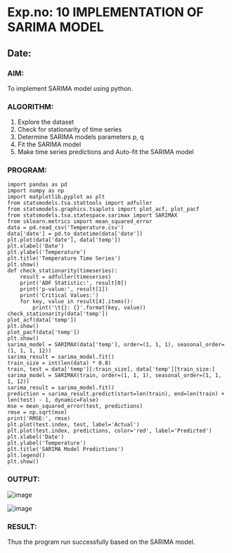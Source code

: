 
# Exp.no: 10   IMPLEMENTATION OF SARIMA MODEL
## Date:

### AIM:

To implement SARIMA model using python.


### ALGORITHM:


1. Explore the dataset
2. Check for stationarity of time series
3. Determine SARIMA models parameters p, q
4. Fit the SARIMA model
5. Make time series predictions and Auto-fit the SARIMA model



### PROGRAM:
```
import pandas as pd
import numpy as np
import matplotlib.pyplot as plt
from statsmodels.tsa.stattools import adfuller
from statsmodels.graphics.tsaplots import plot_acf, plot_pacf
from statsmodels.tsa.statespace.sarimax import SARIMAX
from sklearn.metrics import mean_squared_error
data = pd.read_csv('Temperature.csv')
data['date'] = pd.to_datetime(data['date'])
plt.plot(data['date'], data['temp'])
plt.xlabel('Date')
plt.ylabel('Temperature')
plt.title('Temperature Time Series')
plt.show()
def check_stationarity(timeseries):
    result = adfuller(timeseries)
    print('ADF Statistic:', result[0])
    print('p-value:', result[1])
    print('Critical Values:')
    for key, value in result[4].items():
        print('\t{}: {}'.format(key, value))
check_stationarity(data['temp'])
plot_acf(data['temp'])
plt.show()
plot_pacf(data['temp'])
plt.show()
sarima_model = SARIMAX(data['temp'], order=(1, 1, 1), seasonal_order=(1, 1, 1, 12))
sarima_result = sarima_model.fit()
train_size = int(len(data) * 0.8)
train, test = data['temp'][:train_size], data['temp'][train_size:]
sarima_model = SARIMAX(train, order=(1, 1, 1), seasonal_order=(1, 1, 1, 12))
sarima_result = sarima_model.fit()
prediction = sarima_result.predict(start=len(train), end=len(train) + len(test) - 1, dynamic=False)
mse = mean_squared_error(test, predictions)
rmse = np.sqrt(mse)
print('RMSE:', rmse)
plt.plot(test.index, test, label='Actual')
plt.plot(test.index, predictions, color='red', label='Predicted')
plt.xlabel('Date')
plt.ylabel('Temperature')
plt.title('SARIMA Model Predictions')
plt.legend()
plt.show()
```

### OUTPUT:
![image](https://github.com/user-attachments/assets/4c75c25d-2f15-4b20-be0b-5e5debeec4af)


![image](https://github.com/user-attachments/assets/5a584b22-9d15-463f-9a7a-f42aba2eaef5)


### RESULT:

Thus the program run successfully based on the SARIMA model.
